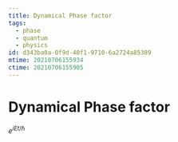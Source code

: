 ```yaml
---
title: Dynamical Phase factor
tags:
  - phase
  - quantum
  - physics
id: d343ba0a-0f9d-40f1-9710-6a2724a85389
mtime: 20210706155934
ctime: 20210706155905
---
```


# Dynamical Phase factor

$e^{iEt/\hbar}$
